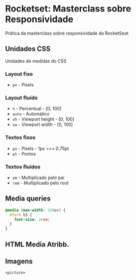 # Rocketset: Masterclass sobre Responsividade

Prática da masterclass sobre responsividade da RocketSeat

## Unidades CSS

Unidades de medidas do CSS

### Layout fixo

* `px` - Pixels

### Layout fluído

* `%`    - Percentual      - [0, 100]
* `auto` - Automático
* `vh`   - Viewport height - [0, 100]
* `vw`   - Viewport width  - [0, 100]

### Textos fixos

* `px` - Pixels - 1px === 0.75pt
* `pt` - Pontos

### Textos fluídos

* `em`  - Multiplicado pelo pai
* `rem` - Multiplicado pelo root

## Media queries

```css
@media (max-width: 320px) {
  #form h3 {
    font-size: 2rem;
  }
}
```

## HTML Media Atribb.

## Imagens

`<picture>`
